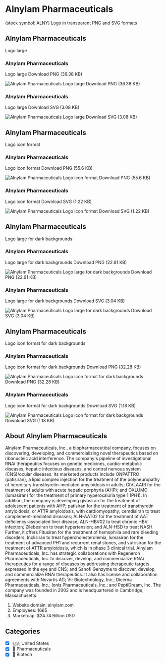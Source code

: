 # Alnylam Pharmaceuticals
 (stock symbol: ALNY) Logo in transparent PNG and SVG formats

## Alnylam Pharmaceuticals
 Logo large

### Alnylam Pharmaceuticals
 Logo large Download PNG (36.38 KB)

![Alnylam Pharmaceuticals
 Logo large Download PNG (36.38 KB)](/img/orig/ALNY_BIG-2cacbbb5.png)

### Alnylam Pharmaceuticals
 Logo large Download SVG (3.08 KB)

![Alnylam Pharmaceuticals
 Logo large Download SVG (3.08 KB)](/img/orig/ALNY_BIG-3c181cde.svg)

## Alnylam Pharmaceuticals
 Logo icon format

### Alnylam Pharmaceuticals
 Logo icon format Download PNG (55.6 KB)

![Alnylam Pharmaceuticals
 Logo icon format Download PNG (55.6 KB)](/img/orig/ALNY-ba1d478a.png)

### Alnylam Pharmaceuticals
 Logo icon format Download SVG (1.22 KB)

![Alnylam Pharmaceuticals
 Logo icon format Download SVG (1.22 KB)](/img/orig/ALNY-6813bf4d.svg)

## Alnylam Pharmaceuticals
 Logo large for dark backgrounds

### Alnylam Pharmaceuticals
 Logo large for dark backgrounds Download PNG (22.61 KB)

![Alnylam Pharmaceuticals
 Logo large for dark backgrounds Download PNG (22.61 KB)](/img/orig/ALNY_BIG.D-689884a6.png)

### Alnylam Pharmaceuticals
 Logo large for dark backgrounds Download SVG (3.04 KB)

![Alnylam Pharmaceuticals
 Logo large for dark backgrounds Download SVG (3.04 KB)](/img/orig/ALNY_BIG.D-a5651392.svg)

## Alnylam Pharmaceuticals
 Logo icon format for dark backgrounds

### Alnylam Pharmaceuticals
 Logo icon format for dark backgrounds Download PNG (32.28 KB)

![Alnylam Pharmaceuticals
 Logo icon format for dark backgrounds Download PNG (32.28 KB)](/img/orig/ALNY.D-dd360494.png)

### Alnylam Pharmaceuticals
 Logo icon format for dark backgrounds Download SVG (1.18 KB)

![Alnylam Pharmaceuticals
 Logo icon format for dark backgrounds Download SVG (1.18 KB)](/img/orig/ALNY.D-d3287027.svg)

## About Alnylam Pharmaceuticals


Alnylam Pharmaceuticals, Inc., a biopharmaceutical company, focuses on discovering, developing, and commercializing novel therapeutics based on ribonucleic acid interference. The company's pipeline of investigational RNAi therapeutics focuses on genetic medicines, cardio-metabolic diseases, hepatic infectious diseases, and central nervous system (CNS)/ocular diseases. Its marketed products include ONPATTRO (patisiran), a lipid complex injection for the treatment of the polyneuropathy of hereditary transthyretin-mediated amyloidosis in adults; GIVLAARI for the treatment of adults with acute hepatic porphyria (AHP); and OXLUMO (lumasiran) for the treatment of primary hyperoxaluria type 1 (PH1). In addition, the company is developing givosiran for the treatment of adolescent patients with AHP; patisiran for the treatment of transthyretin amyloidosis, or ATTR amyloidosis, with cardiomyopathy; cemdisiran to treat complement-mediated diseases; ALN-AAT02 for the treatment of AAT deficiency-associated liver disease; ALN-HBV02 to treat chronic HBV infection; Zilebesiran to treat hypertension; and ALN-HSD to treat NASH. Further, it offers Fitusiran for the treatment of hemophilia and rare bleeding disorders, Inclisiran to treat hypercholesterolemia, lumasiran for the treatment of advanced PH1 and recurrent renal stones, and vutrisiran for the treatment of ATTR amyloidosis, which is in phase 3 clinical trial. Alnylam Pharmaceuticals, Inc. has strategic collaborations with Regeneron Pharmaceuticals, Inc. to discover, develop, and commercialize RNAi therapeutics for a range of diseases by addressing therapeutic targets expressed in the eye and CNS; and Sanofi Genzyme to discover, develop, and commercialize RNAi therapeutics. It also has license and collaboration agreements with Novartis AG; Vir Biotechnology, Inc.; Dicerna Pharmaceuticals, Inc.; Ionis Pharmaceuticals, Inc.; and PeptiDream, Inc. The company was founded in 2002 and is headquartered in Cambridge, Massachusetts.

1. Website domain: alnylam.com
2. Employees: 1665
3. Marketcap: $24.74 Billion USD


## Categories
- [x] 🇺🇸 United States
- [x] 💊 Pharmaceuticals
- [x] 🧬 Biotech
